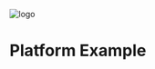 ![logo](https://d2tlksottdg9m1.cloudfront.net/production/assets/images/shapediver_logo_gradient.png "ShapeDiver")
# Platform Example